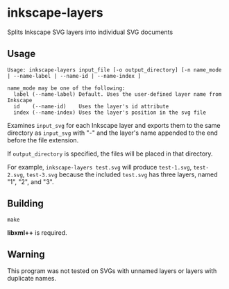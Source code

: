 # inkscape-layers

Splits Inkscape SVG layers into individual SVG documents

## Usage

    Usage: inkscape-layers input_file [-o output_directory] [-n name_mode | --name-label | --name-id | --name-index ]

    name_mode may be one of the following:
      label (--name-label) Default. Uses the user-defined layer name from Inkscape
      id    (--name-id)    Uses the layer's id attribute
      index (--name-index) Uses the layer's position in the svg file

Examines `input_svg` for each Inkscape layer and exports them to the same directory as `input_svg` with "-" and the layer's name appended to the end before the file extension.

If `output_directory` is specified, the files will be placed in that directory.

For example, `inkscape-layers test.svg` will produce `test-1.svg`, `test-2.svg`, `test-3.svg` because the included `test.svg` has three layers, named "1", "2", and "3".

## Building

`make`

**libxml++** is required.

## Warning

This program was not tested on SVGs with unnamed layers or layers with duplicate names.

